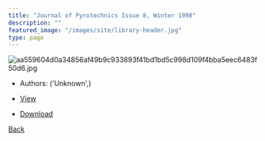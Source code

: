 ```yaml
---
title: "Journal of Pyrotechnics Issue 8, Winter 1998"
description: ""
featured_image: "/images/site/library-header.jpg"
type: page
---
```


![aa559604d0a34856af49b9c933893f41bd1bd5c998d109f4bba5eec6483f50d6.jpg](https://drive.google.com/uc?export=view&id=1LRmijKhKxZM8ZBat1ien1SAJkBw-hp3j)
* Authors: ('Unknown',)
* [View](https://drive.google.com/uc?export=view&id=11em7KxrjHXL3elTidQMV6o_nQkCVHpX7)

* [Download](https://drive.google.com/uc?export=download&id=11em7KxrjHXL3elTidQMV6o_nQkCVHpX7)

[Back](http://localhost:1313/library/ebooks/
)